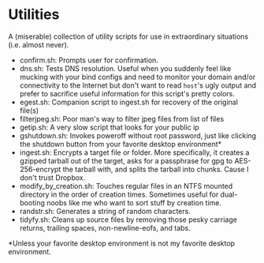 Utilities
==========

A (miserable) collection of utility scripts for use in extraordinary situations (i.e. almost never).

- confirm.sh: Prompts user for confirmation.
- dns.sh: Tests DNS resolution. Useful when you suddenly feel like mucking with your bind configs and need to monitor your domain and/or connectivity to the Internet but don't want to read `host`'s ugly output and prefer to sacrifice useful information for this script's pretty colors.
- egest.sh: Companion script to ingest.sh for recovery of the original file(s)
- filterjpeg.sh: Poor man's way to filter jpeg files from list of files
- getip.sh: A very slow script that looks for your public ip
- gshutdown.sh: Invokes poweroff without root password, just like clicking the shutdown button from your favorite desktop environment*
- ingest.sh: Encrypts a target file or folder. More specifically, it creates a gzipped tarball out of the target, asks for a passphrase for gpg to AES-256-encrypt the tarball with, and splits the tarball into chunks. Cause I don't trust Dropbox.
- modify_by_creation.sh: Touches regular files in an NTFS mounted directory in the order of creation times. Sometimes useful for dual-booting noobs like me who want to sort stuff by creation time.
- randstr.sh: Generates a string of random characters.
- tidyfy.sh: Cleans up source files by removing those pesky carriage returns, trailing spaces, non-newline-eofs, and tabs.

*Unless your favorite desktop environment is not my favorite desktop
environment.
